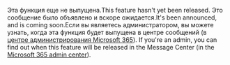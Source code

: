<span data-ttu-id="33bd4-101">Эта функция еще не выпущена.</span><span class="sxs-lookup"><span data-stu-id="33bd4-101">This feature hasn't yet been released.</span></span> <span data-ttu-id="33bd4-102">Это сообщение было объявлено и вскоре ожидается.</span><span class="sxs-lookup"><span data-stu-id="33bd4-102">It's been announced, and is coming soon.</span></span><span data-ttu-id="33bd4-103">Если вы являетесь администратором, вы можете узнать, когда эта функция будет выпущена в центре сообщений (в [центре администрирования Microsoft 365](https://portal.office.com/adminportal/home)).</span><span class="sxs-lookup"><span data-stu-id="33bd4-103"> If you're an admin, you can find out when this feature will be released in the Message Center (in the [Microsoft 365 admin center](https://portal.office.com/adminportal/home)).</span></span>